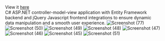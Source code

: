 View it [here](https://ecommercestore2024.azurewebsites.net/)
<br>
C# ASP.NET controller-model-view application with Entity Framework backend and jQuery Javascript frontend integrations to ensure dynamic data manipulation and a smooth user experience.
![Screenshot (77)](https://github.com/arthurshk/E-Commerce-Store/assets/135430504/cae67118-124b-4fce-bdc9-358e130cf7d6)
![Screenshot (50)](https://github.com/arthurshk/E-Commerce-Store/assets/135430504/56683a7d-bc38-4e0f-8d6d-bcab2f568e73)
![Screenshot (49)](https://github.com/arthurshk/E-Commerce-Store/assets/135430504/2372a703-9ce8-470a-a8d8-6d4452de72ba)
![Screenshot (48)](https://github.com/arthurshk/E-Commerce-Store/assets/135430504/02b28e73-1296-404f-b054-8147684250e1)
![Screenshot (47)](https://github.com/arthurshk/E-Commerce-Store/assets/135430504/4bd53b70-582b-4b01-8805-0df48efefbb4)
![Screenshot (46)](https://github.com/arthurshk/E-Commerce-Store/assets/135430504/020bc1bb-93db-46e0-9a9d-57c7e4f18fa8)
![Screenshot (45)](https://github.com/arthurshk/E-Commerce-Store/assets/135430504/7bb7c0b8-476c-4a7b-ad6c-5d0d8bd7cceb)
![Screenshot (51)](https://github.com/arthurshk/E-Commerce-Store/assets/135430504/9306d68e-24d7-4b3d-97e4-cb9c474bd254)

